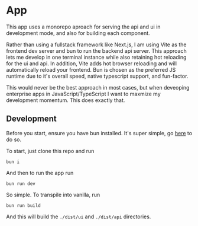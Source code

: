 # App

This app uses a monorepo aproach for serving the api and ui in development mode, and also for building each component.

Rather than using a fullstack framework like Next.js, I am using Vite as the frontend dev server and bun to run the backend api server. This approach lets me develop in one terminal instance while also retaining hot reloading for the ui and api. In addition, Vite adds hot browser reloading and will automatically reload your frontend. Bun is chosen as the preferred JS runtime due to it's overall speed, native typescript support, and fun-factor. 

This would never be the best approach in most cases, but when deveoping enterprise apps in JavaScript/TypeScript I want to maxmize my development momentum. This does exactly that. 

## Development

Before you start, ensure you have bun installed. It's super simple, go [here](https://bun.sh/docs/installation) to do so. 

To start, just clone this repo and run
```
bun i
```
And then to run the app run
```
bun run dev
```
So simple. To transpile into vanilla, run
```
bun run build
```
And this will build the `./dist/ui` and `./dist/api` directories. 